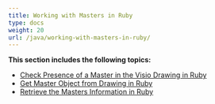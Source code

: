 ```yaml
---
title: Working with Masters in Ruby
type: docs
weight: 20
url: /java/working-with-masters-in-ruby/
---
```


**This section includes the following topics:**

- [Check Presence of a Master in the Visio Drawing in Ruby](/diagram/java/check-presence-of-a-master-in-the-visio-drawing-in-ruby/)
- [Get Master Object from Drawing in Ruby](/diagram/java/get-master-object-from-drawing-in-ruby/)
- [Retrieve the Masters Information in Ruby](/diagram/java/retrieve-the-masters-information-in-ruby/)
